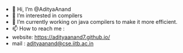 - 👋 Hi, I’m @AdityaAnand
- 👀 I’m interested in compilers
- 🌱 I’m currently working on java compilers to make it more efficient.
- 📫 How to reach me : 
-  website: https://adityaanand7.github.io/
-  mail : adityaanand@cse.iitb.ac.in

<!---
adityaanand7/adityaanand7 is a ✨ special ✨ repository because its `README.md` (this file) appears on your GitHub profile.
You can click the Preview link to take a look at your changes.
--->
